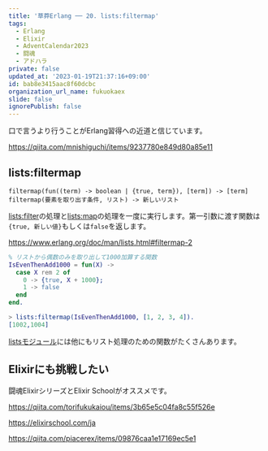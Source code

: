 ```yaml
---
title: '草莽Erlang ── 20. lists:filtermap'
tags:
  - Erlang
  - Elixir
  - AdventCalendar2023
  - 闘魂
  - アドハラ
private: false
updated_at: '2023-01-19T21:37:16+09:00'
id: bab8e3415aac8f60dcbc
organization_url_name: fukuokaex
slide: false
ignorePublish: false
---
```

口で言うより行うことがErlang習得への近道と信じています。

https://qiita.com/mnishiguchi/items/9237780e849d80a85e11

## lists:filtermap

```
filtermap(fun((term) -> boolean | {true, term}), [term]) -> [term]
filtermap(要素を取り出す条件, リスト) -> 新しいリスト
```

[lists:filter](https://www.erlang.org/doc/man/lists.html#filter-2)の処理と[lists:map](https://www.erlang.org/doc/man/lists.html#map-2)の処理を一度に実行します。第一引数に渡す関数は`{true, 新しい値}`もしくは`false`を返します。

https://www.erlang.org/doc/man/lists.html#filtermap-2

```erlang
% リストから偶数のみを取り出して1000加算する関数
IsEvenThenAdd1000 = fun(X) -> 
  case X rem 2 of 
    0 -> {true, X + 1000}; 
    1 -> false 
  end 
end.
```

```erlang
> lists:filtermap(IsEvenThenAdd1000, [1, 2, 3, 4]).
[1002,1004]
```

[listsモジュール](https://www.erlang.org/doc/man/lists.html)には他にもリスト処理のための関数がたくさんあります。

## Elixirにも挑戦したい

闘魂ElixirシリーズとElixir Schoolがオススメです。

https://qiita.com/torifukukaiou/items/3b65e5c04fa8c55f526e

https://elixirschool.com/ja

https://qiita.com/piacerex/items/09876caa1e17169ec5e1

